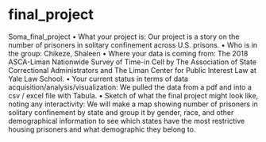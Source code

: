 # final_project
 Soma_final_project
•	What your project is:
Our project is a story on the number of prisoners in solitary confinement across U.S. prisons.
•	Who is in the group:
Chikeze, Shaleen
•	Where your data is coming from:
The 2018 ASCA-Liman Nationwide Survey of Time-in Cell by The Association of State Correctional Administrators and The Liman Center for Public Interest Law at Yale Law School.
•	Your current status in terms of data acquisition/analysis/visualization:
We pulled the data from a pdf and into a csv / excel file with Tabula.
•	Sketch of what the final project might look like, noting any interactivity:
We will make a map showing number of prisoners in solitary confinement by state and group it by gender, race, and other demographical information to see which states have the most restrictive housing prisoners and what demographic they belong to.

